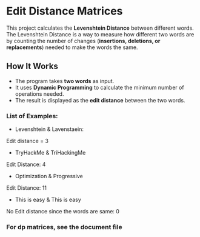 # Edit Distance Matrices

This project calculates the **Levenshtein Distance** between different words. The Levenshtein Distance is a way to measure how different two words are by counting the number of changes (**insertions, deletions, or replacements**) needed to make the words the same.

## How It Works
- The program takes **two words** as input.
- It uses **Dynamic Programming** to calculate the minimum number of operations needed.
- The result is displayed as the **edit distance** between the two words.


### List of Examples:

- Levenshtein & Lavenstaein: 

Edit distance = 3

- TryHackMe & TriHackingMe

Edit Distance: 4

- Optimization & Progressive

Edit Distance: 11

- This is easy & This is easy

No Edit distance since the words are same: 0

### For dp matrices, see the document file
